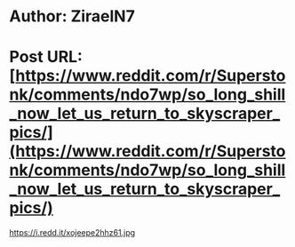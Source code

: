 # Author: ZiraelN7
# Post URL: [https://www.reddit.com/r/Superstonk/comments/ndo7wp/so_long_shill_now_let_us_return_to_skyscraper_pics/](https://www.reddit.com/r/Superstonk/comments/ndo7wp/so_long_shill_now_let_us_return_to_skyscraper_pics/)


https://i.redd.it/xojeepe2hhz61.jpg